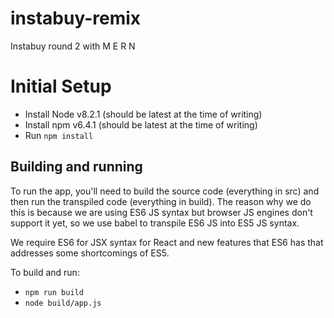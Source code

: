 # instabuy-remix

Instabuy round 2 with M E R N

# Initial Setup

- Install Node v8.2.1 (should be latest at the time of writing)
- Install npm v6.4.1 (should be latest at the time of writing)
- Run `npm install`

## Building and running

To run the app, you'll need to build the source code (everything in src) and then run the transpiled code (everything in build). The reason why we do this is because we are using ES6 JS syntax but browser JS engines don't support it yet, so we use babel to transpile ES6 JS into ES5 JS syntax.

We require ES6 for JSX syntax for React and new features that ES6 has that addresses some shortcomings of ES5.

To build and run:

- `npm run build`
- `node build/app.js`
